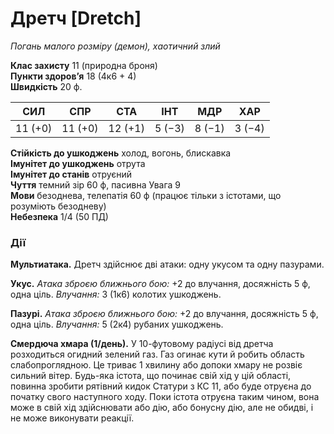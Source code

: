 # Дретч [Dretch]

_Погань малого розміру (демон), хаотичний злий_

**Клас захисту** 11 (природна броня)  
**Пункти здоров’я** 18 (4к6 + 4)  
**Швидкість** 20 ф.

|СИЛ|СПР|СТА|ІНТ|МДР|ХАР|
|---|---|---|---|---|---|
|11 (+0)|11 (+0)|12 (+1)|5 (−3)|8 (−1)|3 (−4)|

**Стійкість до ушкоджень** холод, вогонь, блискавка  
**Імунітет до ушкоджень** отрута  
**Імунітет до станів** отруєний  
**Чуття** темний зір 60 ф, пасивна Увага 9  
**Мови** безоднева, телепатія 60 ф (працює тільки з істотами, що розуміють безодневу)  
**Небезпека** 1/4 (50 ПД)

### Дії

**Мультиатака.** Дретч здійснює дві атаки: одну укусом та одну пазурами.

**Укус.** _Атака зброєю ближнього бою:_ +2 до влучання, досяжність 5 ф, одна ціль. _Влучання:_ 3 (1к6) колотих ушкоджень.

**Пазурі.** _Атака зброєю ближнього бою:_ +2 до влучання, досяжність 5 ф, одна ціль. _Влучання:_ 5 (2к4) рубаних ушкоджень.

**Смердюча хмара (1/день).** У 10-футовому радіусі від дретча розходиться огидний зелений газ. Газ огинає кути й робить область слабопроглядною. Це триває 1 хвилину або допоки хмару не розвіє сильний вітер. Будь-яка істота, що починає свій хід у цій області, повинна зробити рятівний кидок Статури з КС 11, або буде отруєна до початку свого наступного ходу. Поки істота отруєна таким чином, вона може в свій хід здійснювати або дію, або бонусну дію, але не обидві, і не може виконувати реакції.